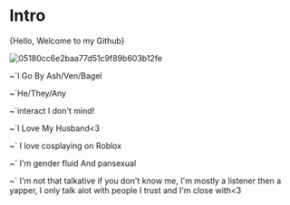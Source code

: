 # Intro

{Hello, Welcome to my Github}

![05180cc6e2baa77d51c9f89b603b12fe](https://github.com/user-attachments/assets/2b9bd430-0ee1-490c-ae15-0f2fc1b27fd2)

~`I Go By Ash/Ven/Bagel

~`He/They/Any

~`interact I don't mind!

~`I Love My Husband<3

~` I love cosplaying on Roblox

~` I'm gender fluid And pansexual 

~` I'm not that talkative if you don't know me, I'm mostly a listener then a yapper, I only talk alot with people I trust and I'm close with<3
